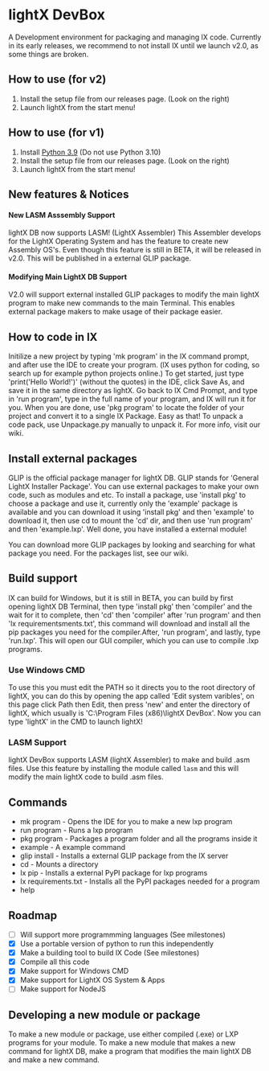 # lightX DevBox
A Development environment for packaging and managing lX code. Currently in its early releases, we recommend to not install lX until we launch v2.0, as some things are broken.
## How to use (for v2)
1. Install the setup file from our releases page. (Look on the right)
2. Launch lightX from the start menu!

## How to use (for v1)
1. Install [Python 3.9](https://www.python.org/ftp/python/3.9.7/python-3.9.7.exe) (Do not use Python 3.10)
2. Install the setup file from our releases page. (Look on the right)
3. Launch lightX from the start menu!

## New features & Notices
#### New LASM Asssembly Support
lightX DB now supports LASM! (LightX Assembler) This Assembler develops for the LightX Operating System and has the feature to create new Assembly OS's. Even though this feature is still in BETA, it will be released in v2.0. This will be published in a external GLIP package.
#### Modifying Main LightX DB Support
V2.0 will support external installed GLIP packages to modify the main lightX program to make new commands to the main Terminal. This enables external package makers to make usage of their package easier. 
## How to code in lX
Initilize a new project by typing 'mk program' in the lX command prompt, and after use the IDE to create your program. (lX uses python for coding, so search up for example 
python projects online.) To get started, just type 'print('Hello World!')' (without the quotes) in the IDE, click Save As, and save it in the same directory as lightX. Go back to lX Cmd Prompt, and type in 'run program', type in the full name of your program, and lX will run it for you. When you are done, use 'pkg program' to locate the folder of your project and convert it to a single lX Package. Easy as that! To unpack a code pack, use Unpackage.py manually to unpack it. For more info, visit our wiki.

## Install external packages
GLIP is the official package manager for lightX DB. GLIP stands for 'General LightX Installer Package'. You can use external packages to make your own code, such as modules and etc. To install a package, use 'install pkg' to choose a package and use it, currently only the 'example' package is available and you can download it using 'install pkg' and then 'example' to download it, then use cd to mount the 'cd' dir, and then use 'run program' and then 'example.lxp'. Well done, you have installed a external module! <br>

You can download more GLIP packages by looking and searching for what package you need. For the packages list, see our wiki.

## Build support
lX can build for Windows, but it is still in BETA, you can build by first opening lightX DB Terminal, then type 'install pkg' then 'compiler' and the wait for it to complete, then 'cd' then 'compiler' after 'run program' and then 'lx requirementsments.txt', this command will download and install all the pip packages you need for the compiler.After, 'run program', and lastly, type 'run.lxp'. This will open our GUI compiler, which you can use to compile .lxp programs.

### Use Windows CMD 
To use this you must edit the PATH so it directs you to the root directory of lightX, you can do this by opening the app called 'Edit system varibles', on this page click Path then Edit, then press 'new' and enter the directory of lightX, which usually is 'C:\Program Files (x86)\lightX DevBox'. Now you can type 'lightX' in the CMD to launch lightX!

### LASM Support
lightX DevBox supports LASM (lightX Assembler) to make and build .asm files. Use this feature by installing the module called `lasm` and this will modify the main lightX code to build .asm files.

## Commands 
* mk program - Opens the IDE for you to make a new lxp program
* run program - Runs a lxp program
* pkg program - Packages a program folder and all the programs inside it
* example - A example command
* glip install - Installs a external GLIP package from the lX server
* cd - Mounts a directory
* lx pip - Installs a external PyPI package for lxp programs
* lx requirements.txt - Installs all the PyPI packages needed for a program
* help

## Roadmap
- [ ] Will support more programmming languages (See milestones)
- [x] Use a portable version of python to run this independently 
- [x] Make a building tool to build lX Code (See milestones)
- [x] Compile all this code 
- [x] Make support for Windows CMD 
- [x] Make support for LightX OS System & Apps
- [ ] Make support for NodeJS

## Developing a new module or package
To make a new module or package, use either compiled (.exe) or LXP programs for your module. To make a new module that makes a new command for lightX DB, make a program that modifies the main lightX DB and make a new command. 
